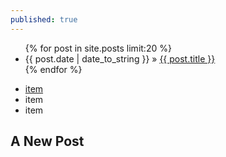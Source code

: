 ```yaml
---
published: true
---
```


<ul class="posts">  
	{% for post in site.posts limit:20 %}  
	   <li>  
		   <span>{{ post.date | date_to_string }}</span> &raquo;  
		   <a href="{{ BASE_PATH }}{{ post.url }}">  
		   {{ post.title }}</a>  
	   </li>  
	{% endfor %}  
</ul>


- [item](http://praekelt.github.io/handbook/2015/06/07/Handbook.html)
- item
- item



## A New Post
